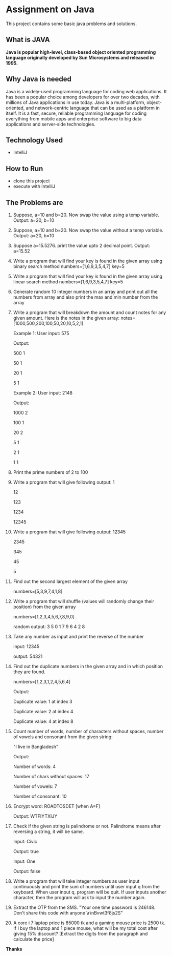 # Assignment on Java
This project contains some basic java problems and solutions.

## What is JAVA
**Java is popular high-level, class-based object oriented programming language originally developed by Sun Microsystems and released in 1995.**

## Why Java is needed
Java is a widely-used programming language for coding web applications. It has been a popular choice among developers for 
over two decades, with millions of Java applications in use today. Java is a multi-platform, object-oriented, and network-centric 
language that can be used as a platform in itself. It is a fast, secure, reliable programming language for coding everything from 
mobile apps and enterprise software to big data applications and server-side technologies.

## Technology Used
- IntelliJ

## How to Run
 - clone this project
 - execute with IntelliJ

## The Problems are
1. Suppose, a=10 and b=20. Now swap the value using a temp variable. Output: a=20, b=10
2. Suppose, a=10 and b=20. Now swap the value without a temp variable. Output: a=20, b=10
3. Suppose a=15.5276. print the value upto 2 decimal point. Output: a=15.52
4. Write a program that will find your key is found in the given array using binary search method
   numbers=[1,6,9,3,5,4,7]
   key=5
5. Write a program that will find your key is found in the given array using linear search method
   numbers=[1,6,9,3,5,4,7]
   key=5

6. Generate random 10 integer numbers in an array and print out all the numbers from array and also print the max and min number from the array

7. Write a program that will breakdown the amount and count notes for any given amount. Here is the notes in the given array: 
   notes=[1000,500,200,100,50,20,10,5,2,1]

    Example 1: User input: 575

    Output: 

    500 1

    50 1

    20 1

    5 1

    Example 2: User input: 2148

    Output: 

    1000 2

    100 1

    20 2

    5 1

    2 1

    1 1

8. Print the prime numbers of 2 to 100
9. Write a program that will give following output:
    1

    12

    123

    1234

    12345

10. Write a program that will give following output:
    12345
    
    2345
    
    345
    
    45
    
    5

11. Find out the second largest element of the given array
    
    numbers=[5,3,9,7,4,1,8]

12. Write a program that will shuffle (values will randomly change their position) from the given array
    
    numbers=[1,2,3,4,5,6,7,8,9,0]
    
    random output: 3 5 0 1 7 9 6 4 2 8

13. Take any number as input and print the reverse of the number
    
    input: 12345
    
    output: 54321

14. Find out the duplicate numbers in the given array and in which position they are found.
    
    numbers=[1,2,3,1,2,4,5,6,4]
    
    Output:
    
    Duplicate value: 1 at index 3
    
    Duplicate value: 2 at index 4
    
    Duplicate value: 4 at index 8

15. Count number of words, number of characters without spaces, number of vowels and consonant from the given string:
    
    "I live in Bangladesh"
    
    Output: 
    
    Number of words: 4
    
    Number of chars without spaces: 17 
    
    Number of vowels: 7
    
    Number of consonant: 10


16. Encrypt word: ROADTOSDET [when A=F]
   
    Output: WTFIYTXIJY

17. Check if the given string is palindrome or not. Palindrome means after reversing a string, it will be same.
    
    Input: Civic
    
    Output: true
    
    Input: One
    
    Output: false

18. Write a program that will take integer numbers as user input continuously and print the sum of numbers until user input q from the keyboard. 
    When user input q, program will be quit. If user inputs another character, then the program will ask to input the number again.

19. Extract the OTP from the SMS. "Your one time password is 246148. Don't share this code with anyone \r\nBvwt3f8js2S"

20. A core i 7 laptop price is 85000 tk and a gaming mouse price is 2500 tk. If I buy the laptop and 1 piece mouse, 
    what will be my total cost after giving 15% discount? [Extract the digits from the paragraph and calculate the price]

**Thanks**


